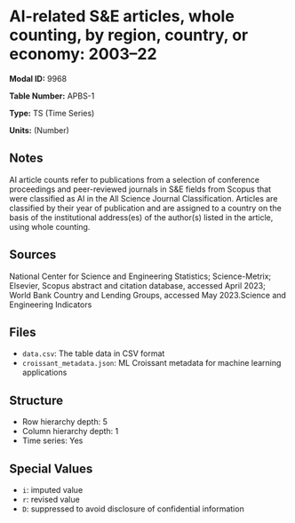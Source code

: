 # AI-related S&E articles, whole counting, by region, country, or economy: 2003–22

**Modal ID:** 9968

**Table Number:** APBS-1

**Type:** TS (Time Series)

**Units:** (Number)

## Notes

AI article counts refer to publications from a selection of conference proceedings and peer-reviewed journals in S&E fields from Scopus that were classified as AI in the All Science Journal Classification. Articles are classified by their year of publication and are assigned to a country on the basis of the institutional address(es) of the author(s) listed in the article, using whole counting.

## Sources

National Center for Science and Engineering Statistics; Science-Metrix; Elsevier, Scopus abstract and citation database, accessed April 2023; World Bank Country and Lending Groups, accessed May 2023.Science and Engineering Indicators

## Files

- `data.csv`: The table data in CSV format
- `croissant_metadata.json`: ML Croissant metadata for machine learning applications

## Structure

- Row hierarchy depth: 5
- Column hierarchy depth: 1
- Time series: Yes

## Special Values

- `i`: imputed value
- `r`: revised value
- `D`: suppressed to avoid disclosure of confidential information
